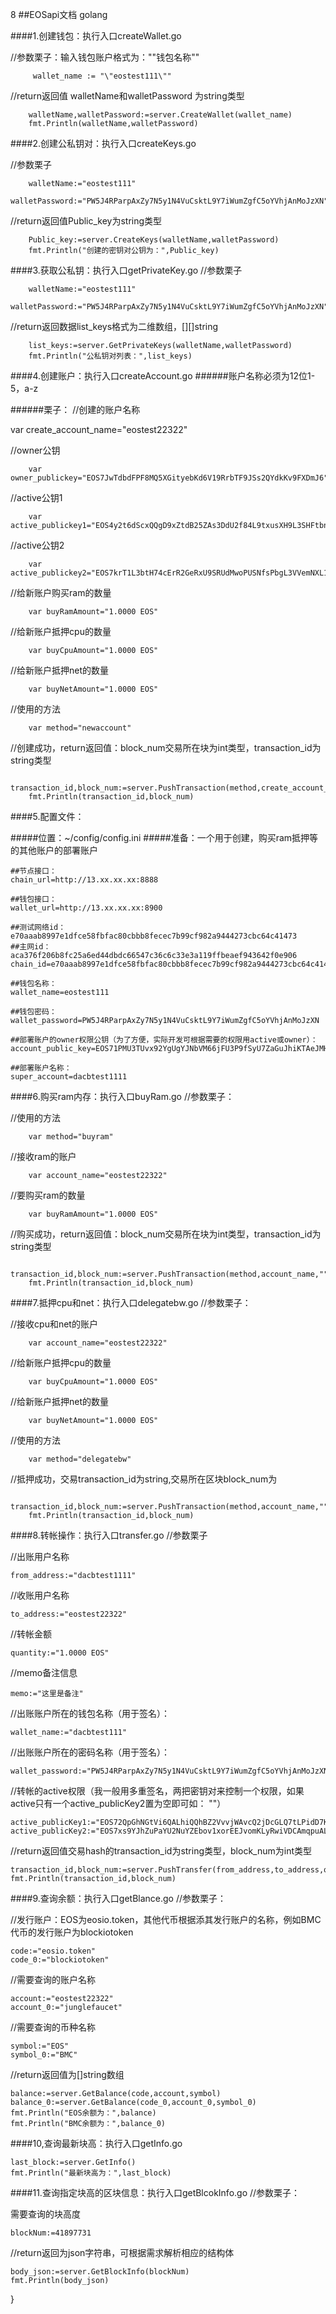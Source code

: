 8
##EOSapi文档 golang

####1.创建钱包：执行入口createWallet.go


//参数栗子：输入钱包账户格式为："\"钱包名称"\"
```	
	 wallet_name := "\"eostest111\""

```
 //return返回值  walletName和walletPassword 为string类型
``` 
    walletName,walletPassword:=server.CreateWallet(wallet_name)
    fmt.Println(walletName,walletPassword)
```



####2.创建公私钥对：执行入口createKeys.go

//参数栗子
```	
	walletName:="eostest111"
	walletPassword:="PW5J4RParpAxZy7N5y1N4VuCsktL9Y7iWumZgfC5oYVhjAnMoJzXN"
```

//return返回值Public_key为string类型
```
	Public_key:=server.CreateKeys(walletName,walletPassword)
	fmt.Println("创建的密钥对公钥为：",Public_key)
```

####3.获取公私钥：执行入口getPrivateKey.go
//参数栗子
```
	walletName:="eostest111"
	walletPassword:="PW5J4RParpAxZy7N5y1N4VuCsktL9Y7iWumZgfC5oYVhjAnMoJzXN"
```
//return返回数据list_keys格式为二维数组，[][]string
```	
	list_keys:=server.GetPrivateKeys(walletName,walletPassword)
	fmt.Println("公私钥对列表：",list_keys)
```

####4.创建账户：执行入口createAccount.go
######账户名称必须为12位1-5，a-z
    
######栗子：
   //创建的账户名称
    	
   
   var create_account_name="eostest22322"
  
    
   //owner公钥
   
    
    	var owner_publickey="EOS7JwTdbdFPF8MQ5XGityebKd6V19RrbTF9JSs2QYdkKv9FXDmJ6"
   
    
   //active公钥1
   
    
    	var active_publickey1="EOS4y2t6dScxQQgD9xZtdB25ZAs3DdU2f84L9txusXH9L3SHFtbna"
    
   //active公钥2
    
    	var active_publickey2="EOS7krT1L3btH74cErR2GeRxU9SRUdMwoPUSNfsPbgL3VVemNXL1F"
   
   //给新账户购买ram的数量
    	
    	var buyRamAmount="1.0000 EOS"
    
   //给新账户抵押cpu的数量
    	
    	var buyCpuAmount="1.0000 EOS"
    
   //给新账户抵押net的数量
    	
    	var buyNetAmount="1.0000 EOS"
    
   //使用的方法
    	
    	var method="newaccount"
    
    
   //创建成功，return返回值：block_num交易所在块为int类型，transaction_id为string类型
    	
    	transaction_id,block_num:=server.PushTransaction(method,create_account_name,owner_publickey,active_publickey1,active_publickey2,buyRamAmount,buyCpuAmount,buyNetAmount)
    	fmt.Println(transaction_id,block_num)
    	
####5.配置文件：

#####位置：~/config/config.ini
#####准备：一个用于创建，购买ram抵押等的其他账户的部署账户
    	
    ##节点接口：
    chain_url=http://13.xx.xx.xx:8888
    
    ##钱包接口：
    wallet_url=http://13.xx.xx.xx:8900
    
    ##测试网络id：e70aaab8997e1dfce58fbfac80cbbb8fecec7b99cf982a9444273cbc64c41473
    ##主网id： aca376f206b8fc25a6ed44dbdc66547c36c6c33e3a119ffbeaef943642f0e906
    chain_id=e70aaab8997e1dfce58fbfac80cbbb8fecec7b99cf982a9444273cbc64c41473
    
    ##钱包名称：
    wallet_name=eostest111
    
    ##钱包密码：
    wallet_password=PW5J4RParpAxZy7N5y1N4VuCsktL9Y7iWumZgfC5oYVhjAnMoJzXN
    
    ##部署账户的owner权限公钥（为了方便，实际开发可根据需要的权限用active或owner）：
    account_public_key=EOS71PMU3TUvx92YgUgYJNbVM66jFU3P9fSyU7ZaGuJhiKTAeJMHp
    
    ##部署账户名称：
    super_account=dacbtest1111	 	
    
    
    
####6.购买ram内存：执行入口buyRam.go
//参数栗子：

//使用的方法
```
	var method="buyram"
```
//接收ram的账户

```
	var account_name="eostest22322"
```

//要购买ram的数量

```
	var buyRamAmount="1.0000 EOS"
```

//购买成功，return返回值：block_num交易所在块为int类型，transaction_id为string类型

```
	transaction_id,block_num:=server.PushTransaction(method,account_name,"","","",buyRamAmount,"","")
	fmt.Println(transaction_id,block_num)    
```    

####7.抵押cpu和net：执行入口delegatebw.go
//参数栗子：

//接收cpu和net的账户
```
	var account_name="eostest22322"
```
//给新账户抵押cpu的数量
```
	var buyCpuAmount="1.0000 EOS"
```
//给新账户抵押net的数量
```	
	var buyNetAmount="1.0000 EOS"
```
//使用的方法
```	
	var method="delegatebw"
```
//抵押成功，交易transaction_id为string,交易所在区块block_num为
```	
	transaction_id,block_num:=server.PushTransaction(method,account_name,"","","","",buyCpuAmount,buyNetAmount)
	fmt.Println(transaction_id,block_num)
```

####8.转帐操作：执行入口transfer.go
//参数栗子

//出账用户名称

	from_address:="dacbtest1111"

//收账用户名称

	to_address:="eostest22322"

//转帐金额

	quantity:="1.0000 EOS"

//memo备注信息

	memo:="这里是备注"

//出账账户所在的钱包名称（用于签名）：

	wallet_name:="dacbtest111"

//出账账户所在的密码名称（用于签名）：

	wallet_password:="PW5J4RParpAxZy7N5y1N4VuCsktL9Y7iWumZgfC5oYVhjAnMoJzXN"

	
//转帐的active权限（我一般用多重签名，两把密钥对来控制一个权限，如果active只有一个active_publicKey2置为空即可如： ""）

	active_publicKey1:="EOS72QpGhNGtVi6QALhiQQhBZ2VvvjWAvcQ2jDcGLQ7tLPidD7KPJ"
	active_publicKey2:="EOS7xs9YJhZuPaYU2NuYZEbov1xorEEJvomKLyRwiVDCAmqpuALm3"



//return返回值交易hash的transaction_id为string类型，block_num为int类型

	transaction_id,block_num:=server.PushTransfer(from_address,to_address,quantity,memo,wallet_name,wallet_password,active_publicKey1,active_publicKey2)
	fmt.Println(transaction_id,block_num)

####9.查询余额：执行入口getBlance.go
//参数栗子：

//发行账户：EOS为eosio.token，其他代币根据添其发行账户的名称，例如BMC代币的发行账户为blockiotoken

	code:="eosio.token"
	code_0:="blockiotoken"

//需要查询的账户名称

	account:="eostest22322"
	account_0:="junglefaucet"

//需要查询的币种名称

    symbol:="EOS"
	symbol_0:="BMC"



//return返回值为[]string数组

	balance:=server.GetBalance(code,account,symbol)
	balance_0:=server.GetBalance(code_0,account_0,symbol_0)
	fmt.Println("EOS余额为：",balance)
	fmt.Println("BMC余额为：",balance_0)
	
####10,查询最新块高：执行入口getInfo.go

	last_block:=server.GetInfo()
	fmt.Println("最新块高为：",last_block)	
	
####11.查询指定块高的区块信息：执行入口getBlcokInfo.go
//参数栗子：

需要查询的块高度

	blockNum:=41897731

//return返回为json字符串，可根据需求解析相应的结构体

	body_json:=server.GetBlockInfo(blockNum)
	fmt.Println(body_json)

}	
	
	

